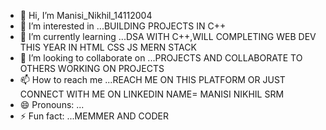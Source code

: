 - 👋 Hi, I’m Manisi_Nikhil_14112004
- 👀 I’m interested in ...BUILDING PROJECTS IN C++
- 🌱 I’m currently learning ...DSA WITH C++,WILL COMPLETING WEB DEV THIS YEAR IN HTML CSS JS MERN STACK
- 💞️ I’m looking to collaborate on ...PROJECTS AND COLLABORATE TO OTHERS WORKING ON PROJECTS 
- 📫 How to reach me ...REACH ME ON THIS PLATFORM OR JUST CONNECT WITH ME ON LINKEDIN NAME= MANISI NIKHIL SRM
- 😄 Pronouns: ...
- ⚡ Fun fact: ...MEMMER AND CODER 

<!---
NIKHIL-14238/NIKHIL-14238 is a ✨ special ✨ repository because its `README.md` (this file) appears on your GitHub profile.
You can click the Preview link to take a look at your changes.
--->
